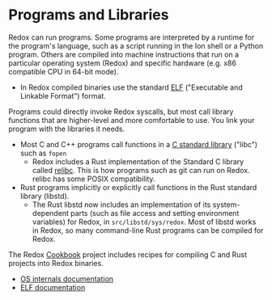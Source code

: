 Programs and Libraries
======================

Redox can run programs. Some programs are interpreted by a runtime for the program's language, such as a script running in the Ion shell or a Python program. Others are compiled into machine instructions that run on a particular operating system (Redox) and specific hardware (e.g. x86 compatible CPU in 64-bit mode).
* In Redox compiled binaries use the standard [ELF](https://en.wikipedia.org/wiki/Executable_and_Linkable_Format) ("Executable and Linkable Format") format.

Programs could directly invoke Redox syscalls, but most call library functions that are higher-level and more comfortable to use. You link your program with the libraries it needs.
* Most C and C++ programs call functions in a [C standard library](https://en.wikipedia.org/wiki/C_standard_library) ("libc") such as `fopen`
  * Redox includes a Rust implementation of the Standard C library called [relibc](https://gitlab.redox-os.org/redox-os/relibc/). This is how programs such as git can run on Redox. relibc has some POSIX compatibility.
* Rust programs implicitly or explicitly call functions in the Rust standard library (libstd).
  * The Rust libstd now includes an implementation of its system-dependent parts (such as file access and setting environment variables) for Redox, in `src/libstd/sys/redox`. Most of libstd works in Redox, so many command-line Rust programs can be compiled for Redox.

The Redox [Cookbook](https://gitlab.redox-os.org/redox-os/cookbook) project includes recipes for compiling C and Rust projects into Redox binaries.

- [OS internals documentation](https://wiki.osdev.org/How_kernel,_compiler,_and_C_library_work_together)
- [ELF documentation](https://wiki.osdev.org/ELF)
